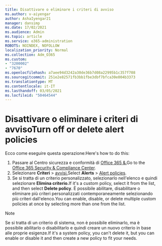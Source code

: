 ```yaml
---
title: Disattivare o eliminare i criteri di avviso
ms.author: v-aiyengar
author: AshaIyengar21
manager: dansimp
ms.date: 17/02/2021
ms.audience: Admin
ms.topic: article
ms.service: o365-administration
ROBOTS: NOINDEX, NOFOLLOW
localization_priority: Normal
ms.collection: Adm_O365
ms.custom:
- "3200002"
- "7670"
ms.openlocfilehash: a7aee94d3242a30de36b7d08a22995b1c357f708
ms.sourcegitcommit: 251e2e82571fb3bb1fbe3dbf7bfca30e004b3373
ms.translationtype: MT
ms.contentlocale: it-IT
ms.lasthandoff: 03/05/2021
ms.locfileid: "50464544"
---
```

# <a name="turn-off-or-delete-alert-policies"></a><span data-ttu-id="d773d-102">Disattivare o eliminare i criteri di avviso</span><span class="sxs-lookup"><span data-stu-id="d773d-102">Turn off or delete alert policies</span></span>

<span data-ttu-id="d773d-103">Ecco come eseguire questa operazione:</span><span class="sxs-lookup"><span data-stu-id="d773d-103">Here's how to do this:</span></span>

1. <span data-ttu-id="d773d-104">Passare al Centro sicurezza e conformità di [Office 365 &.](https://go.microsoft.com/fwlink/p/?linkid=2077143)</span><span class="sxs-lookup"><span data-stu-id="d773d-104">Go to the [Office 365 Security & Compliance Center](https://go.microsoft.com/fwlink/p/?linkid=2077143).</span></span>
1. <span data-ttu-id="d773d-105">Selezionare **Criteri**  >  [avvisi.](https://go.microsoft.com/fwlink/?linkid=2103208)</span><span class="sxs-lookup"><span data-stu-id="d773d-105">Select **Alerts** > [Alert policies](https://go.microsoft.com/fwlink/?linkid=2103208).</span></span>
1. <span data-ttu-id="d773d-106">Se si tratta di un criterio personalizzato, selezionarlo nell'elenco e quindi selezionare **Elimina criterio.**</span><span class="sxs-lookup"><span data-stu-id="d773d-106">If it's a custom policy, select it from the list, and then select **Delete policy**.</span></span> <span data-ttu-id="d773d-107">È possibile abilitare, disabilitare o eliminare più criteri personalizzati contemporaneamente selezionando più criteri dall'elenco.</span><span class="sxs-lookup"><span data-stu-id="d773d-107">You can enable, disable, or delete multiple custom policies at once by selecting more than one from the list.</span></span>

> [!NOTE]
> <span data-ttu-id="d773d-108">Se si tratta di un criterio di sistema, non è possibile eliminarlo, ma è possibile abilitarlo o disabilitarlo e quindi creare un nuovo criterio in base alle proprie esigenze.</span><span class="sxs-lookup"><span data-stu-id="d773d-108">If it's a system policy, you can't delete it, but you can enable or disable it and then create a new policy to fit your needs.</span></span>
